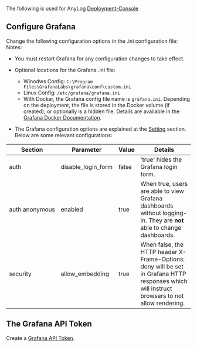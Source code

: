 The following is used for AnyLog [Deployment-Console](https://github.com/AnyLog-co/Deployment-Console)
## Configure Grafana
Change the following configuration options in the .ini configuration file:
Notes: 
- You must restart Grafana for any configuration changes to take effect.
- Optional locations for the Grafana .ini file:
  * Winodws Config: `C:\Program Files\GrafanaLabs\grafana\conf\custom.ini`
  * Linux Config: `/etc/grafana/grafana.ini`
  * With Docker, the Grafana config file name is `grafana.ini`. Depending on the deployment, the file is stored in the Docker volume (if created); or optionally is a hidden file.
    Details are available in the [Grafana Docker Documentation](https://grafana.com/docs/grafana/latest/installation/docker/).
    
- The Grafana configuration options are explained at the [Setting](https://grafana.com/docs/grafana/latest/auth/grafana/#settings) section. Below are some relevant configurations:  

| Section | Parameter | Value  | Details  |
| ------------- | ------------- | ------------| ------------| 
| auth  | disable_login_form | false |  'true' hides the Grafana login form. | 
| auth.anonymous | enabled | true | When true, users are able to view Grafana dashboards without logging-in. They are **not** able to change dashboards. |
| security | allow_embedding | true | When false, the HTTP header X-Frame-Options: deny will be set in Grafana HTTP responses which will instruct browsers to not allow rendering. |

## The Grafana API Token 
Create a [Grafana API Token](https://grafana.com/docs/grafana/latest/http_api/auth/#create-api-token). 
